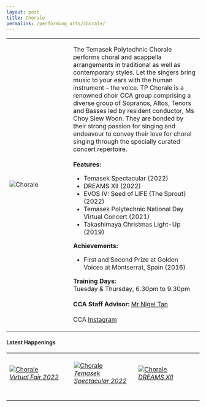 ```yaml
---
layout: post
title: Chorale
permalink: /performing_arts/chorale/
---
```

<div>
<table>
    <tr>
        <td style="width:33%"><image src="/images/CCA_chorale.jpg" style="display:block;margin-left:auto;margin-right:auto;" alt="Chorale"></image></td>
        <td>
            <p>
                The Temasek Polytechnic Chorale performs choral and acappella arrangements in traditional as well as contemporary styles. Let the singers bring music to your ears with the human instrument – the voice. TP Chorale is a renowned choir CCA group comprising a diverse group of Sopranos, Altos, Tenors and Basses led by resident conductor, Ms Choy Siew Woon. They are bonded by their strong passion for singing and endeavour to convey their love for choral singing through the specially curated concert repertoire.<br>
                <br>
                <b>Features:</b><br>
                <ul>
                    <li>Temasek Spectacular (2022)</li>
                    <li>DREAMS XII (2022)</li>     
									  <li>EVOS IV: Seed of LIFE {The Sprout} (2022)</li>
									  <li>Temasek Polytechnic National Day Virtual Concert (2021)</li>
                    <li>Takashimaya Christmas Light-Up (2019)</li>     
                </ul>
					 <b>Achievements:</b><br>
                <ul>
                    <li>First and Second Prize at Golden Voices at Montserrat, Spain (2016)</li>      
                </ul>
            </p>
            <p>
                <b>Training Days:</b><br>
                Tuesday & Thursday, 6.30pm to 9.30pm<br>
                <br>
                <b>CCA Staff Advisor:</b> <a href="mailto:nigeltan@tp.edu.sg">Mr Nigel Tan</a><br>
                <br>
                CCA <a href="https://www.instagram.com/tpchorale">Instagram</a>
            </p>
        </td>
    </tr>
</table>
</div>

#### Latest Happenings

<table>
    <tr>
        <td style="width:33%"><br>
            <a href="https://www.instagram.com/p/CcsIBpJvXpl/">
                <image src="/images/Arts/CHORALE_Virtual Fair 2022.png" style="display:block;margin-left:auto;margin-right:auto;" alt="Chorale">
                <h6 style="margin-top:0%">Virtual Fair 2022</h6>
                </image>
            </a>
        </td>
        <td style="width:33%"><br>
            <a href="https://www.instagram.com/p/CcNM5Y0PbWl/">
                <image src="/images/Arts/CHORALE_Temasek Spectacular.png" style="display:block;margin-left:auto;margin-right:auto;" alt="Chorale">
                <h6 style="margin-top:0%">Temasek Spectacular 2022</h6>
                </image>
            </a>
        </td>
        <td style="width:33%"><br>
            <a href="https://www.instagram.com/p/CbaE6TppP9c/">
                <image src="/images/Arts/CHORALE_DREAMS XII.png" style="display:block;margin-left:auto;margin-right:auto;" alt="Chorale">
                <h6 style="margin-top:0%">DREAMS XII</h6>    
                </image>
            </a>
        </td>
    </tr>
</table>